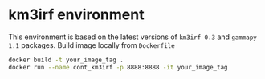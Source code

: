 # km3irf environment

This environment is based on the latest versions of `km3irf 0.3` and `gammapy 1.1` packages.
Build image locally from `Dockerfile`
```sh
docker build -t your_image_tag .
docker run --name cont_km3irf -p 8888:8888 -it your_image_tag
```
